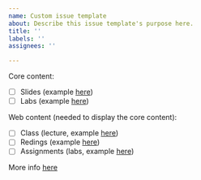 ```yaml
---
name: Custom issue template
about: Describe this issue template's purpose here.
title: ''
labels: ''
assignees: ''

---
```


Core content:

- [ ] Slides (example [here](https://github.com/USCbiostats/PM566/blob/1573bc0ea8b409afcad48f65192559e013ee49f5/static/slides/01-welcome/slides.Rmd#L1))
- [ ] Labs (example [here](https://github.com/USCbiostats/PM566/blob/1573bc0ea8b409afcad48f65192559e013ee49f5/static/labs/lab-01/lab-01-hello-r.Rmd#L1))

Web content (needed to display the core content):

- [ ] Class (lecture, example [here](https://github.com/USCbiostats/PM566/blob/1573bc0ea8b409afcad48f65192559e013ee49f5/content/class/01-class.Rmd#L1))
- [ ] Redings (example [here](https://github.com/USCbiostats/PM566/blob/1573bc0ea8b409afcad48f65192559e013ee49f5/content/reading/01-reading.Rmd#L1))
- [ ] Assignments (labs, example [here](https://github.com/USCbiostats/PM566/blob/1573bc0ea8b409afcad48f65192559e013ee49f5/content/assignment/01-lab.Rmd#L1))

More info [here](https://github.com/USCbiostats/PM566#adding-material)
